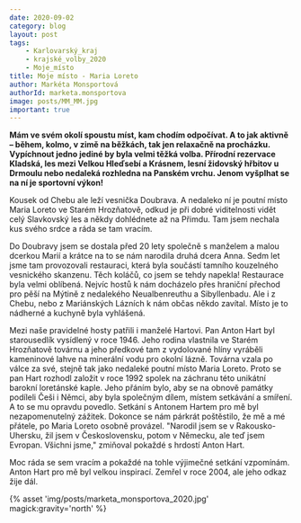 ```yaml
---
date: 2020-09-02
category: blog
layout: post
tags:
    - Karlovarský_kraj
    - krajské_volby_2020
    - Moje_místo
title: Moje místo - Maria Loreto
author: Markéta Monsportová
authorId: marketa.monsportova
image: posts/MM_MM.jpg
important: true
---
```


**Mám ve svém okolí spoustu míst, kam chodím odpočívat. A to jak aktivně – během, kolmo, v zimě na běžkách, tak jen relaxačně na procházku. Vypíchnout jedno jediné by byla velmi těžká volba. Přírodní rezervace Kladská, les mezi Velkou Hleďsebí a Krásnem, lesní židovský hřbitov u Drmoulu nebo nedaleká rozhledna na Panském vrchu. Jenom vyšplhat se na ní je sportovní výkon!**

Kousek od Chebu ale leží vesnička Doubrava. A nedaleko ní je poutní místo Maria Loreto ve Starém Hrozňatově, odkud je při dobré viditelnosti vidět celý Slavkovský les a někdy dohlédnete až na Přimdu. Tam jsem nechala kus svého srdce a ráda se tam vracím.

Do Doubravy jsem se dostala před 20 lety společně s manželem a malou dcerkou Marií a krátce na to se nám narodila druhá dcera Anna. Sedm let jsme tam provozovali restauraci, která byla součástí tamního kouzelného vesnického skanzenu. Těch koláčů, co jsem se tehdy napekla! Restaurace byla velmi oblíbená. Nejvíc hostů k nám docházelo přes hraniční přechod pro pěší na Mýtině z nedalekého Neualbenreuthu a Sibyllenbadu. Ale i z Chebu, nebo z Mariánských Lázních k nám občas někdo zavítal. Místo je to nádherné a kuchyně byla vyhlášená.

Mezi naše pravidelné hosty patřili i manželé Hartovi. Pan Anton Hart byl starousedlík vysídlený v roce 1946. Jeho rodina vlastnila ve Starém Hrozňatově továrnu a jeho předkové tam z vydolované hlíny vyráběli kameninové lahve na minerální vodu pro okolní lázně. Továrna vzala po válce za své, stejně tak jako nedaleké poutní místo Maria Loreto. Proto se pan Hart rozhodl založit v roce 1992 spolek na záchranu této unikátní barokní loretánské kaple. Jeho přáním bylo, aby se na obnově památky podíleli Češi i Němci, aby byla společným dílem, místem setkávání a smíření. A to se mu opravdu povedlo. Setkání s Antonem Hartem pro mě byl nezapomenutelný zážitek. Dokonce se nám párkrát poštěstilo, že mě a mé přátele, po Maria Loreto osobně provázel. "Narodil jsem se v Rakousko-Uhersku, žil jsem v Československu, potom v Německu, ale teď jsem Evropan. Všichni jsme," zmiňoval pokaždé s hrdostí Anton Hart.

Moc ráda se sem vracím a pokaždé na tohle výjimečné setkání vzpomínám. Anton Hart pro mě byl velkou inspirací. Zemřel v roce 2004, ale jeho odkaz žije dál.


{% asset 'img/posts/marketa_monsportova_2020.jpg' magick:gravity='north' %}
